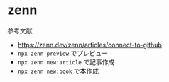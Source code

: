 # zenn

参考文献

- https://zenn.dev/zenn/articles/connect-to-github
- `npx zenn preview` でプレビュー
- `npx zenn new:article` で記事作成
- `npx zenn new:book` で本作成
